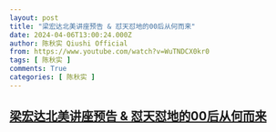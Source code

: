 ```yaml
---
layout: post
title: "梁宏达北美讲座预告 & 怼天怼地的00后从何而来"
date: 2024-04-06T13:00:24.000Z
author: 陈秋实 Qiushi Official
from: https://www.youtube.com/watch?v=WuTNDCX0kr0
tags: [ 陈秋实 ]
comments: True
categories: [ 陈秋实 ]
---
```

<!--1712408424000-->
[梁宏达北美讲座预告 & 怼天怼地的00后从何而来](https://www.youtube.com/watch?v=WuTNDCX0kr0)
------

<div>

</div>
